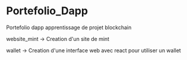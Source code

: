 # Portefolio_Dapp
Portefolio dapp apprentissage de projet blockchain

website_mint -> Creation d'un site de mint

wallet -> Creation d'une interface web avec react pour utiliser un wallet 

